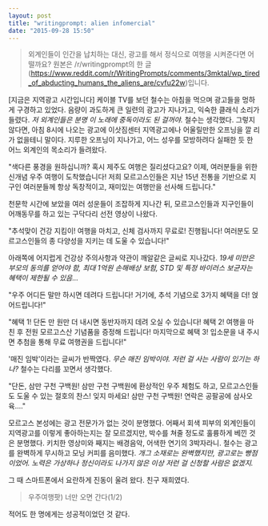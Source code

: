 ```yaml
---
layout: post
title: "writingprompt: alien infomercial"
date: "2015-09-28 15:50"
---
```

> 외계인들이 인간을 납치하는 대신, 광고를 해서 정식으로 여행을 시켜준다면 어떨까요? 원본은 /r/writingprompt의 한 글 (https://www.reddit.com/r/WritingPrompts/comments/3mktal/wp_tired_of_abducting_humans_the_aliens_are/cvfu22w)입니다.

[지금은 지역광고 시간입니다]
케이블 TV를 보던 철수는 아침을 먹으며 광고들을 멍하게 구경하고 있었다. 음량이 과도하게 큰 일련의 광고가 지나가고, 익숙한 클래식 소리가 들렸다. *저 외계인들은 분명 이 노래에 중독이라도 된 걸꺼야.* 철수는 생각했다. 그렇지 않다면, 아침 8시에 나오는 광고에 이삿짐센터 지역광고에나 어울릴만한 오프닝을 깔 리가 없을테니 말이다. 지루한 오프닝이 지나가고, 어느 성우를 모방하려다 실패한 듯 한 어느 외계인의 목소리가 들려왔다.

"색다른 풍경을 원하십니까? 혹시 제주도 여행은 질리셨다고요? 이제, 여러분들을 위한 신개념 우주 여행이 도착했습니다! 저희 모르고스인들은 지난 15년 전통을 기반으로 지구인 여러분들께 항상 독창적이고, 재미있는 여행만을 선사해 드립니다."

천문학 시간에 보았을 여러 성운들이 조잡하게 지나간 뒤, 모르고스인들과 지구인들이 어깨동무를 하고 있는 구닥다리 선전 영상이 나왔다.

"추석맞이 건강 지킴이! 여행을 마치고, 신체 검사까지 무료로! 진행됩니다! 여러분도 모르고스인들의 종 다양성을 지키는 데 도울 수 있습니다!"

아래쪽에 어지럽게 건강상 주의사항과 약관이 깨알같은 글씨로 지나갔다. *19세 미만은 부모의 동의를 얻어야 함, 최대 1억원 손해배상 보험, STD 및 특정 바이러스 보균자는 혜택이 제한될 수 있음...*

"우주 어디든 말만 하시면 데려다 드립니다! 거기에, 추석 기념으로 3가지 혜택을 더! 얹어드립니다!"

"혜택 1! 단돈 만 원만 더 내시면 동반자까지 데려 오실 수 있습니다! 혜택 2! 여행을 마친 후 전원 모르고스산 기념품을 증정해 드립니다! 마지막으로 혜택 3! 입소문을 내 주시면 추첨을 통해 무료 여행권을 드립니다!"

'매진 임박'이라는 글씨가 반짝였다. *무슨 매진 임박이야. 저런 걸 사는 사람이 있기는 하나?* 철수는 다리를 꼬면서 생각했다.

"단돈, 삼만 구천 구백원! 삼만 구천 구백원에 환상적인 우주 체험도 하고, 모르고스인들도 도울 수 있는 절호의 찬스! 잊지 마세요! 삼만 구천 구백원! 연락은 공팔공에 삼사오육...."

모르고스 본성에는 광고 전문가가 없는 것이 분명했다. 어째서 회색 피부의 외계인들이 지역광고를 이렇게 좋아하는지는 잘 모르겠지만, 박수를 쳐줄 정도로 훌륭하게 베낀 것은 분명했다. 키치한 영상미와 째지는 배경음악, 어색한 연기의 3박자라니. 철수는 광고를 완벽하게 무시하고 모닝 커피를 음미했다. *개그 소재로는 완벽했지만, 광고로는 빵점이었어. 노력은 가상하나 정신이라도 나가지 않은 이상 저런 걸 신청할 사람은 없겠지.*

그 때 스마트폰에서 요란하게 진동이 울려 왔다. 친구 재희였다.
> 우주여행팟) 너만 오면 간다(1/2)

적어도 한 명에게는 성공적이었던 것 같다.

